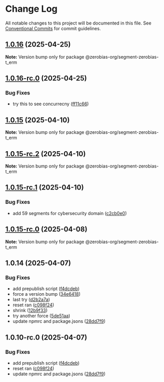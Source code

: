 # Change Log

All notable changes to this project will be documented in this file.
See [Conventional Commits](https://conventionalcommits.org) for commit guidelines.

## [1.0.16](https://github.com/zerobias-org/segment/compare/@zerobias-org/segment-zerobias-t_erm@1.0.16-rc.0...@zerobias-org/segment-zerobias-t_erm@1.0.16) (2025-04-25)

**Note:** Version bump only for package @zerobias-org/segment-zerobias-t_erm





## [1.0.16-rc.0](https://github.com/zerobias-org/segment/compare/@zerobias-org/segment-zerobias-t_erm@1.0.15...@zerobias-org/segment-zerobias-t_erm@1.0.16-rc.0) (2025-04-25)


### Bug Fixes

* try this to see concurrecny ([ff11c66](https://github.com/zerobias-org/segment/commit/ff11c66d67cb9f185098fd640d4139178d29ae22))





## [1.0.15](https://github.com/zerobias-org/segment/compare/@zerobias-org/segment-zerobias-t_erm@1.0.15-rc.2...@zerobias-org/segment-zerobias-t_erm@1.0.15) (2025-04-10)

**Note:** Version bump only for package @zerobias-org/segment-zerobias-t_erm





## [1.0.15-rc.2](https://github.com/zerobias-org/segment/compare/@zerobias-org/segment-zerobias-t_erm@1.0.15-rc.1...@zerobias-org/segment-zerobias-t_erm@1.0.15-rc.2) (2025-04-10)

**Note:** Version bump only for package @zerobias-org/segment-zerobias-t_erm





## [1.0.15-rc.1](https://github.com/zerobias-org/segment/compare/@zerobias-org/segment-zerobias-t_erm@1.0.15-rc.0...@zerobias-org/segment-zerobias-t_erm@1.0.15-rc.1) (2025-04-10)


### Bug Fixes

* add 59 segments for cybersecurity domain ([c2cb0e0](https://github.com/zerobias-org/segment/commit/c2cb0e0c1f1eabb51d7f5a6ae6db98c1516fcdbe))





## [1.0.15-rc.0](https://github.com/zerobias-org/segment/compare/@zerobias-org/segment-zerobias-t_erm@1.0.14...@zerobias-org/segment-zerobias-t_erm@1.0.15-rc.0) (2025-04-08)

**Note:** Version bump only for package @zerobias-org/segment-zerobias-t_erm





## 1.0.14 (2025-04-07)


### Bug Fixes

* add prepublish  script ([f4dcdeb](https://github.com/zerobias-org/segment/commit/f4dcdebd8680d01e015ebc89587a9f70d641afe4))
* force a version bump ([34e6418](https://github.com/zerobias-org/segment/commit/34e6418d078a9f5caf40c511a89dcf0bdb606dc7))
* last try ([d2b2a7a](https://github.com/zerobias-org/segment/commit/d2b2a7afeca45e2d7ca0beaa1e1bed46a09a82c4))
* reset ran ([c098f24](https://github.com/zerobias-org/segment/commit/c098f240eaf5c840d8c595e05e0ad4eee510fe71))
* shrink ([12b9f33](https://github.com/zerobias-org/segment/commit/12b9f3366b3d0b69018a20f5b5f01d86ad87753f))
* try another force ([5de51aa](https://github.com/zerobias-org/segment/commit/5de51aa6220d857f3e235e2a0c7557b40ee8e5e3))
* update npmrc and package.jsons ([28dd7f9](https://github.com/zerobias-org/segment/commit/28dd7f9ea06676c82b88aabf586f5bb6b974bf3b))





## 1.0.10-rc.0 (2025-04-07)


### Bug Fixes

* add prepublish  script ([f4dcdeb](https://github.com/zerobias-org/segment/commit/f4dcdebd8680d01e015ebc89587a9f70d641afe4))
* reset ran ([c098f24](https://github.com/zerobias-org/segment/commit/c098f240eaf5c840d8c595e05e0ad4eee510fe71))
* update npmrc and package.jsons ([28dd7f9](https://github.com/zerobias-org/segment/commit/28dd7f9ea06676c82b88aabf586f5bb6b974bf3b))
